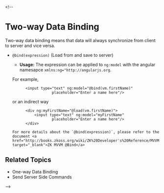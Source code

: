 <markdown><!--
# Two-way Data Binding

Two-way data binding means that data will always synchronize from client to server and vice versa.

* `@bind(expression)` (Load from and save to server)
	 - **Usage:** The expression can be applied to `ng:model` with the angular namesapce `xmlns:ng="http://angularjs.org`.
	 
	 For example,
			
			<input type="text" ng:model="@bind(vm.firstName)"
						placeholder="Enter a name here"/>
			
	 or an indirect way
	
			<div ng:myFirstName="@load(vm.firstName)">
	 			<input type="text" ng:model="myFirstName"
						placeholder="Enter a name here"/>
	 		</div>
	 		
	  For more details about the `@bind(expression)`, please refer to the document <a href="http://books.zkoss.org/wiki/ZK%20Developer's%20Reference/MVVM/Syntax/Data%20Binding/@bind" target="_blank">ZK MVVM @Bind</a>
	 
	 
## Related Topics

* <a ng-click="setSelectedItem('one_way')">One-way Data Binding</a>
* <a ng-click="setSelectedItem('commands')">Send Server Side Commands</a>
	
--></markdown>